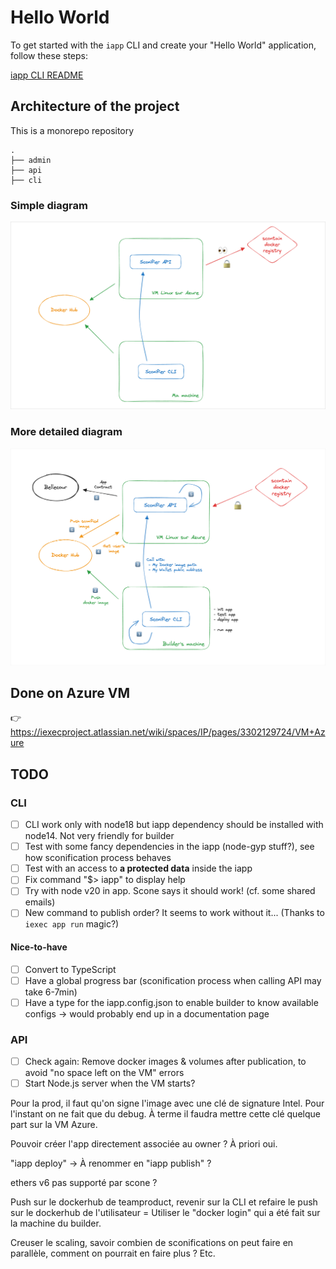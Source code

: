 # Hello World

To get started with the `iapp` CLI and create your "Hello World" application,
follow these steps:

[iapp CLI README](./cli/README.md)

## Architecture of the project

This is a monorepo repository

```
.
├── admin
├── api
├── cli
```

### Simple diagram

![Simple architecture diagram](quick-archi-diagram.png)

### More detailed diagram

![Detailed architecture diagram](archi-diagram.png)

## Done on Azure VM

👉 <https://iexecproject.atlassian.net/wiki/spaces/IP/pages/3302129724/VM+Azure>

## TODO

### CLI

- [ ] CLI work only with node18 but iapp dependency should be installed with
      node14. Not very friendly for builder
- [ ] Test with some fancy dependencies in the iapp (node-gyp stuff?), see how
      sconification process behaves
- [ ] Test with an access to **a protected data** inside the iapp
- [ ] Fix command "$> iapp" to display help
- [ ] Try with node v20 in app. Scone says it should work! (cf. some shared
      emails)
- [ ] New command to publish order? It seems to work without it... (Thanks to
      `iexec app run` magic?)

#### Nice-to-have

- [ ] Convert to TypeScript
- [ ] Have a global progress bar (sconification process when calling API may
      take 6-7min)
- [ ] Have a type for the iapp.config.json to enable builder to know available
      configs -> would probably end up in a documentation page

### API

- [ ] Check again: Remove docker images & volumes after publication, to avoid
      "no space left on the VM" errors
- [ ] Start Node.js server when the VM starts?

Pour la prod, il faut qu'on signe l'image avec une clé de signature Intel. Pour
l'instant on ne fait que du debug. À terme il faudra mettre cette clé quelque
part sur la VM Azure.

Pouvoir créer l'app directement associée au owner ? À priori oui.

"iapp deploy" -> À renommer en "iapp publish" ?

ethers v6 pas supporté par scone ?

Push sur le dockerhub de teamproduct, revenir sur la CLI et refaire le push sur
le dockerhub de l'utilisateur = Utiliser le "docker login" qui a été fait sur la
machine du builder.

Creuser le scaling, savoir combien de sconifications on peut faire en parallèle,
comment on pourrait en faire plus ? Etc.
